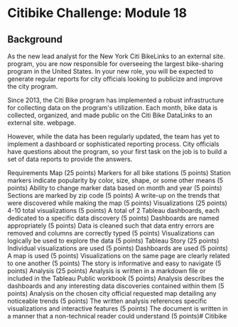<h1>Citibike Challenge: Module 18</h1>

<h2>Background</h2>
<p>As the new lead analyst for the New York Citi BikeLinks to an external site. program, you are now responsible for overseeing the largest bike-sharing program in the United States. In your new role, you will be expected to generate regular reports for city officials looking to publicize and improve the city program.

Since 2013, the Citi Bike program has implemented a robust infrastructure for collecting data on the program's utilization. Each month, bike data is collected, organized, and made public on the Citi Bike DataLinks to an external site. webpage.

However, while the data has been regularly updated, the team has yet to implement a dashboard or sophisticated reporting process. City officials have questions about the program, so your first task on the job is to build a set of data reports to provide the answers.</p>

Requirements
Map (25 points)
Markers for all bike stations (5 points)
Station markers indicate popularity by color, size, shape, or some other means (5 points)
Ability to change marker data based on month and year (5 points)
Sections are marked by zip code (5 points)
A write-up on the trends that were discovered while making the map (5 points)
Visualizations (25 points)
4-10 total visualizations (5 points)
A total of 2 Tableau dashboards, each dedicated to a specific data discovery (5 points)
Dashboards are named appropriately (5 points)
Data is cleaned such that data entry errors are removed and columns are correctly typed (5 points)
Visualizations can logically be used to explore the data (5 points)
Tableau Story (25 points)
Individual visualizations are used (5 points)
Dashboards are used (5 points)
A map is used (5 points)
Visualizations on the same page are clearly related to one another (5 points)
The story is informative and easy to navigate (5 points)
Analysis (25 points)
Analysis is written in a markdown file or included in the Tableau Public workbook (5 points)
Analysis describes the dashboards and any interesting data discoveries contained within them (5 points)
Analysis on the chosen city official requested map detailing any noticeable trends (5 points)
The written analysis references specific visualizations and interactive features (5 points)
The document is written in a manner that a non-technical reader could understand (5 points)# Citibike
